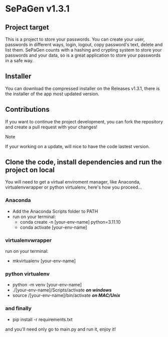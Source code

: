 # SePaGen v1.3.1

## Project target
This is a project to store your passwords. You can create your user, passwords in different ways, login, logout, copy password's text, delete and list them.
  SePaGen counts with a hashing and crypting system to store your passwords and your data, so is a great application to store your passwords in a safe way.

## Installer
You can download the compressed installer on the Releases v1.3.1, there is the installer of the app most updated version.

## Contributions
If you want to continue the project development, you can fork the repository and create a pull request with your changes!
> [!NOTE]
> If your working on a update, will nice to have the code lastest version.

## Clone the code, install dependencies and run the project on local
You will need to get a virtual enviroment manager, like Anaconda, virtualenvwrapper or python virtualenv, here's how you proceed...

### Anaconda
- Add the Anaconda Scripts folder to PATH
- run on your terminal:
  - conda create -n [your-env-name] python=3.11.10
  - conda activate [your-env-name]
### virtualenvwrapper
run on your terminal:
- mkvirtualenv [your-env-name]

### python virtualenv
- python -m venv [your-env-name]
- ./[your-env-name]/Scripts/activate <b><i>on windows</i></b>
- source /[your-env-name]/bin/activate <b><i>on MAC/Unix</i></b>

### and finally
- pip install -r requirements.txt

and you'll need only go to main.py and run it, enjoy it!

